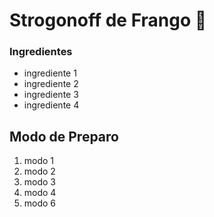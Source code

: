 # Strogonoff de Frango :chicken:

### Ingredientes

- ingrediente 1
- ingrediente 2
- ingrediente 3
- ingrediente 4

## Modo de Preparo

1. modo 1
1. modo 2
1. modo 3
1. modo 4
1. modo 6






